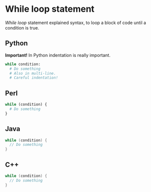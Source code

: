 # While loop statement
*While loop* statement explained syntax, to loop a block of code until a condition is true.

## Python
**Important!** In Python indentation is really important.
```python
while condition:
  # Do something
  # Also in multi-line.
  # Careful indentation!
```

## Perl
```perl
while (condition) {
  # Do something
}
```

## Java
```java
while (condition) {
  // Do something
}
```

## C++
```cpp
while (condition) {
  // Do something
}
```
